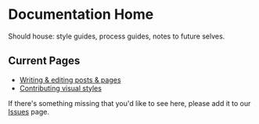 # Documentation Home

Should house: style guides, process guides, notes to future selves.

## Current Pages

* [Writing & editing posts & pages](authoring-and-editing.md)
* [Contributing visual styles](css-submission.md)

If there's something missing that you'd like to see here, please add it to our [Issues](https://github.com/scholarslab/scholarslab.org/issues) page.